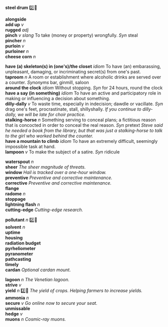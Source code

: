 

__steel drum__ :two::hammer:  

__alongside__  
__add up__ _v_  
__rugged__ _adj_  
__pinch__ _v_  _slang_ To take (money or property) wrongfully. _Syn_ steal  
__pincher__ _n_  
__purloin__ _v_  
__purloiner__ _n_  
__cheese corn__ _n_  

__have (a) skeleton(s) in (one's)/the closet__ _idiom_ To have (an) embarassing, unpleasant, damaging, or incriminating secret(s) from one's past.  
__taproom__ _n_ A room or establishment where alcoholic drinks are served over a counter. _Synonyms_ bar, ginmill, saloon  
__around the clock__ _idiom_ Without stopping. _Syn_ for 24 hours, round the clock  
__have a say (in something)__ _idiom_ To have an active and participatory role in making or influencing a decision about something.  
__dilly-dally__ _v_ To waste time, especially in indecision; dawdle or vacillate. _Syn_ drag one's feet, procrastinate, stall, shillyshally. _If you continue to dilly-dally, we will be late for choir practice._  
__stalking-horse__ _n_ Something serving to conceal plans; a fictitious reason that is concocted in order to conceal the real reason. _Syn_ pretext _Steve said he needed a book from the library, but that was just a stalking-horse to talk to the girl who worked behind the counter._  
__have a mountain to climb__ _idiom_ To have an extremely difficult, seemingly impossible task at hand.  
__lampoon__ _v_ To make the subject of a satire. _Syn_ ridicule  

__waterspout__ _n_  
__sheer__ _The sheer magnitude of threats._  
__window__ _Hail is tracked over a one-hour window._  
__preventive__ _Preventive and corrective maintenance._  
__corrective__ _Preventive and corrective maintenance._  
__flange__  
__radome__ _n_  
__stoppage__  
__lightning flash__ _n_  
__cutting-edge__ _Cutting-edge research._  

__pollutant__ _n_ :two::hammer:  
__solvent__ _n_  
__uptime__  
__housing__  
__radiation budget__  
__pyrheliometer__  
__pyranometer__  
__pathcasting__  
__timely__  
__cardan__ _Optional cardan mount._  

__lagoon__ _n_ _The Venetian lagoon._  
__strive__ _v_  
__yield__ _n_ :two::hammer: _The yield of crops._ _Helping farmers to increase yields._  
__ammonia__ _n_  
__secure__ _v_ _Go online now to secure your seat._  
__unmissable__  
__hedge__ _v_  
__muons__ _n_ _Cosmic-ray muons._  
